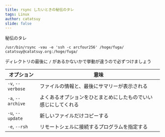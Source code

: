 ```yaml
---
title: rsync したいときの秘伝のタレ
tags: Linux
author: catatsuy
slide: false
---
```

秘伝のタレ

    /usr/bin/rsync -vau -e 'ssh -c arcfour256' /hoge/fuga/ catatsuy@catatsuy.org:/hoge/fuga/

ディレクトリの最後に `/` があるかないかで挙動が違うので必ずつけましょう

オプション | 意味
----|----
`-v`, `--verbose` | ファイルの情報と、最後にサマリーが表示される
`-a`, `--archive` | よくあるオプションをひとまとめにしたものでいい感じにしてくれる
`-u`, `--update` | 新しいファイルだけコピーする
`-e`, `--rsh` | リモートシェルに接続するプログラムを指定する

